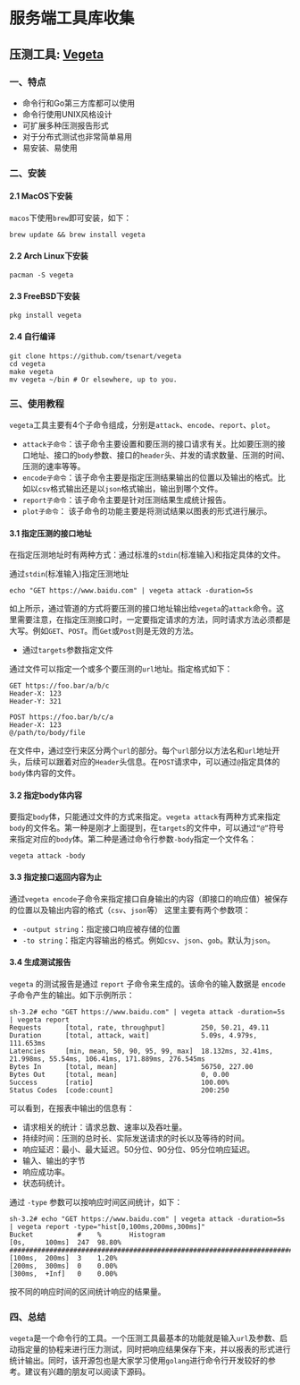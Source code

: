 # 服务端工具库收集

## 压测工具: [Vegeta](https://github.com/tsenart/vegeta)

### 一、特点
- 命令行和Go第三方库都可以使用
- 命令行使用UNIX风格设计
- 可扩展多种压测报告形式
- 对于分布式测试也非常简单易用
- 易安装、易使用
### 二、安装
#### 2.1 MacOS下安装
`macos`下使用`brew`即可安装，如下：
~~~shell
brew update && brew install vegeta
~~~
#### 2.2 Arch Linux下安装
~~~shell
pacman -S vegeta
~~~
#### 2.3 FreeBSD下安装
~~~shell
pkg install vegeta
~~~
#### 2.4 自行编译
~~~shell
git clone https://github.com/tsenart/vegeta
cd vegeta
make vegeta
mv vegeta ~/bin # Or elsewhere, up to you.
~~~
### 三、使用教程
`vegeta`工具主要有4个子命令组成，分别是`attack`、`encode`、`report`、`plot`。
- `attack子命令`：该子命令主要设置和要压测的接口请求有关。比如要压测的接口地址、接口的`body`参数、接口的`header`头、并发的请求数量、压测的时间、压测的速率等等。
- `encode子命令`：该子命令主要是指定压测结果输出的位置以及输出的格式。比如以`csv`格式输出还是以`json`格式输出，输出到哪个文件。
- `report子命令`：该子命令主要是针对压测结果生成统计报告。
- `plot子命令`： 该子命令的功能主要是将测试结果以图表的形式进行展示。

#### 3.1 指定压测的接口地址
在指定压测地址时有两种方式：通过标准的`stdin`(标准输入)和指定具体的文件。

通过`stdin`(标准输入)指定压测地址
~~~shell
echo "GET https://www.baidu.com" | vegeta attack -duration=5s
~~~
如上所示，通过管道的方式将要压测的接口地址输出给`vegeta`的`attack`命令。这里需要注意，在指定压测接口时，一定要指定请求的方法，同时请求方法必须都是大写。例如`GET`、`POST`。而`Get`或`Post`则是无效的方法。
- 通过`targets`参数指定文件

通过文件可以指定一个或多个要压测的`url`地址。指定格式如下：
~~~shell
GET https://foo.bar/a/b/c
Header-X: 123
Header-Y: 321

POST https://foo.bar/b/c/a
Header-X: 123
@/path/to/body/file
~~~
在文件中，通过空行来区分两个`url`的部分。每个`url`部分以方法名和`url`地址开头，后续可以跟着对应的`Header`头信息。在`POST`请求中，可以通过`@`指定具体的`body`体内容的文件。

#### 3.2 指定body体内容
要指定`body`体，只能通过文件的方式来指定。`vegeta attack`有两种方式来指定`body`的文件名。第一种是刚才上面提到，在`targets`的文件中，可以通过`“@”`符号来指定对应的`body`体。第二种是通过命令行参数`-body`指定一个文件名：
~~~shell
vegeta attack -body
~~~

#### 3.3 指定接口返回内容为止
通过`vegeta encode`子命令来指定接口自身输出的内容（即接口的响应值）被保存的位置以及输出内容的格式（`csv`、`json`等） 这里主要有两个参数项：
- `-output string`：指定接口响应被存储的位置
- `-to string`：指定内容输出的格式。例如`csv`、`json`、`gob`。默认为`json`。
  
#### 3.4 生成测试报告
`vegeta` 的测试报告是通过 `report` 子命令来生成的。该命令的输入数据是 `encode` 子命令产生的输出。如下示例所示：
~~~shell
sh-3.2# echo "GET https://www.baidu.com" | vegeta attack -duration=5s | vegeta report
Requests      [total, rate, throughput]         250, 50.21, 49.11
Duration      [total, attack, wait]             5.09s, 4.979s, 111.653ms
Latencies     [min, mean, 50, 90, 95, 99, max]  18.132ms, 32.41ms, 21.998ms, 55.54ms, 106.41ms, 171.889ms, 276.545ms
Bytes In      [total, mean]                     56750, 227.00
Bytes Out     [total, mean]                     0, 0.00
Success       [ratio]                           100.00%
Status Codes  [code:count]                      200:250 
~~~
可以看到，在报表中输出的信息有：
- 请求相关的统计：请求总数、速率以及吞吐量。
- 持续时间：压测的总时长、实际发送请求的时长以及等待的时间。
- 响应延迟：最小、最大延迟。50分位、90分位、95分位响应延迟。
- 输入、输出的字节
- 响应成功率。
- 状态码统计。
  
通过 `-type` 参数可以按响应时间区间统计，如下：
~~~shell
sh-3.2# echo "GET https://www.baidu.com" | vegeta attack -duration=5s | vegeta report -type="hist[0,100ms,200ms,300ms]"
Bucket           #    %       Histogram
[0s,     100ms]  247  98.80%  ##########################################################################
[100ms,  200ms]  3    1.20%   
[200ms,  300ms]  0    0.00%   
[300ms,  +Inf]   0    0.00% 
~~~
按不同的响应时间的区间统计响应的结果量。

### 四、总结
`vegeta`是一个命令行的工具。一个压测工具最基本的功能就是输入`url`及参数、启动指定量的协程来进行压力测试，同时把响应结果保存下来，并以报表的形式进行统计输出。同时，该开源包也是大家学习使用`golang`进行命令行开发较好的参考。建议有兴趣的朋友可以阅读下源码。